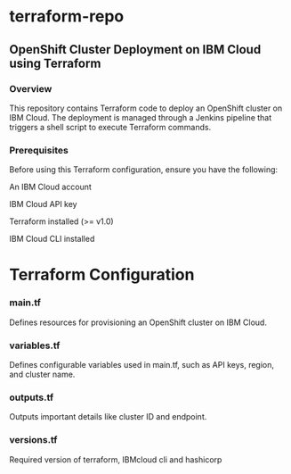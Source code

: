 # terraform-repo

## OpenShift Cluster Deployment on IBM Cloud using Terraform

### Overview

This repository contains Terraform code to deploy an OpenShift cluster on IBM Cloud. The deployment is managed through a Jenkins pipeline that triggers a shell script to execute Terraform commands.

### Prerequisites

Before using this Terraform configuration, ensure you have the following:

An IBM Cloud account

IBM Cloud API key

Terraform installed (>= v1.0)

IBM Cloud CLI installed

# Terraform Configuration

### main.tf

Defines resources for provisioning an OpenShift cluster on IBM Cloud.

### variables.tf

Defines configurable variables used in main.tf, such as API keys, region, and cluster name.

### outputs.tf

Outputs important details like cluster ID and endpoint.

### versions.tf

Required version of terraform, IBMcloud cli and hashicorp